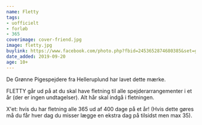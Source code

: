 ```yaml
---
name: Fletty
tags:
- uofficielt
- forløb
- 365
coverimage: cover-friend.jpg
image: fletty.jpg
buylink: https://www.facebook.com/photo.php?fbid=2453652874680385&set=gm.2479918512240183
date_added: 2019-09-20
age: 10+
---
```

De Grønne Pigespejdere fra Helleruplund har lavet dette mærke.

FLETTY går ud på at du skal have fletning til alle spejderarrangementer i et år (der er ingen undtagelser). Alt hår skal indgå i fletningen.

X'et: hvis du har fletning alle 365 ud af 400 dage på et år! (Hvis dette gøres må du får hver dag du misser lægge en ekstra dag på tilsidst men max 35).
